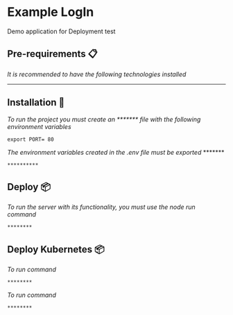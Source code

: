 # Example LogIn
Demo application for Deployment test

## Pre-requirements 📋

_It is recommended to have the following technologies installed_

********

## Installation 🔧

_To run the project you must create an ******* file with the following environment variables_

```
export PORT= 80

```

_The environment variables created in the .env file must be exported_ *******

```
**********
```
## Deploy 📦
_To run the server with its functionality, you must use the node run command_

```
********
```


## Deploy Kubernetes 📦

_To run command_

```
********
```

_To run command_

```
********
```
